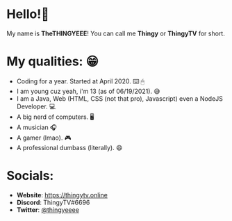 <h1>Hello!👋</h1>

My name is **TheTHINGYEEE**!
You can call me **Thingy** or **ThingyTV** for short.

# My qualities: 😁
- Coding for a year. Started at April 2020. ⌨️ 🖱
- I am young cuz yeah, i'm 13 (as of 06/19/2021). 😅
- I am a Java, Web (HTML, CSS (not that pro), Javascript) even a NodeJS Developer. 💻
- A big nerd of computers. 🖥
- A musician 🎧
- A gamer (lmao). 🎮
- A professional dumbass (literally). 😄 

# Socials:
- **Website**: https://thingytv.online
- **Discord**: ThingyTV#6696
- **Twitter**: <a href="https://twitter.com/thingyeeee">@thingyeeee</a>
